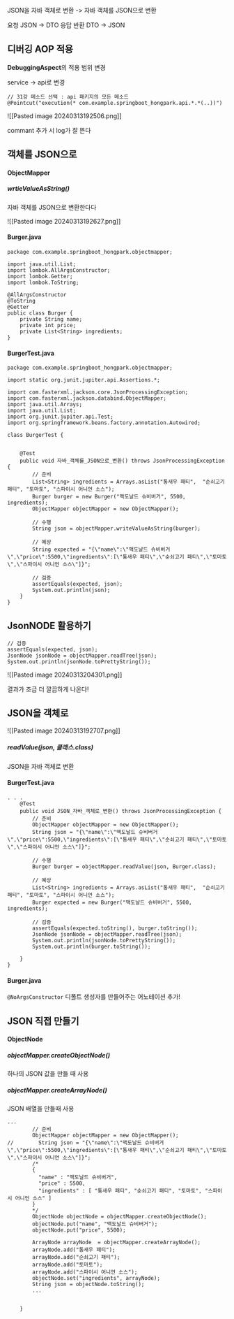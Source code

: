 

JSON을 자바 객체로 변환 -> 자바 객체를 JSON으로 변환

요청 JSON -> DTO
응답 반환 DTO -> JSON

## 디버깅 AOP 적용

**DebuggingAspect**의 적용 범위 변경

service -> api로 변경

```
// 31강 메소드 선택 : api 패키지의 모든 메소드  
@Pointcut("execution(* com.example.springboot_hongpark.api.*.*(..))")
```

![[Pasted image 20240313192506.png]]

commant 추가 시 log가 잘 뜬다


## 객체를 JSON으로

#### ObjectMapper

##### wrtieValueAsString()
자바 객체를 JSON으로 변환한다다

![[Pasted image 20240313192627.png]]

#### Burger.java
```
package com.example.springboot_hongpark.objectmapper;

import java.util.List;
import lombok.AllArgsConstructor;
import lombok.Getter;
import lombok.ToString;

@AllArgsConstructor
@ToString
@Getter
public class Burger {
    private String name;
    private int price;
    private List<String> ingredients;
}

```

#### BurgerTest.java
```
package com.example.springboot_hongpark.objectmapper;

import static org.junit.jupiter.api.Assertions.*;

import com.fasterxml.jackson.core.JsonProcessingException;
import com.fasterxml.jackson.databind.ObjectMapper;
import java.util.Arrays;
import java.util.List;
import org.junit.jupiter.api.Test;
import org.springframework.beans.factory.annotation.Autowired;

class BurgerTest {


    @Test
    public void 자바_객체를_JSON으로_변환() throws JsonProcessingException {
        // 준비
        List<String> ingredients = Arrays.asList("통새우 패티",  "순쇠고기 패티", "토마토", "스파이시 어니언 소스");
        Burger burger = new Burger("맥도날드 슈비버거", 5500, ingredients);
        ObjectMapper objectMapper = new ObjectMapper();

        // 수행
        String json = objectMapper.writeValueAsString(burger);

        // 예상
        String expected = "{\"name\":\"맥도날드 슈비버거\",\"price\":5500,\"ingredients\":[\"통새우 패티\",\"순쇠고기 패티\",\"토마토\",\"스파이시 어니언 소스\"]}";

        // 검증
        assertEquals(expected, json);
        System.out.println(json);
    }
}
```


## JsonNODE 활용하기

```
// 검증  
assertEquals(expected, json);  
JsonNode jsonNode = objectMapper.readTree(json);  
System.out.println(jsonNode.toPrettyString());
```

![[Pasted image 20240313204301.png]]

결과가 조금 더 깔끔하게 나온다!


## JSON을 객체로 
![[Pasted image 20240313192707.png]]

##### readValue(json, 클래스.class)
JSON을 자바 객체로 변환

#### BurgerTest.java
```
. . .
    @Test
    public void JSON_자바_객체로_변환() throws JsonProcessingException {
        // 준비
        ObjectMapper objectMapper = new ObjectMapper();
        String json = "{\"name\":\"맥도날드 슈비버거\",\"price\":5500,\"ingredients\":[\"통새우 패티\",\"순쇠고기 패티\",\"토마토\",\"스파이시 어니언 소스\"]}";

        // 수행
        Burger burger = objectMapper.readValue(json, Burger.class);

        // 예상
        List<String> ingredients = Arrays.asList("통새우 패티",  "순쇠고기 패티", "토마토", "스파이시 어니언 소스");
        Burger expected = new Burger("맥도날드 슈비버거", 5500, ingredients);

        // 검증
        assertEquals(expected.toString(), burger.toString());
        JsonNode jsonNode = objectMapper.readTree(json);
        System.out.println(jsonNode.toPrettyString());
        System.out.println(burger.toString());

    }
}
```

#### Burger.java

`@NoArgsConstructor` 디폴트 생성자를 만들어주는 어노테이션 추가!

## JSON 직접 만들기


#### ObjectNode

##### objectMapper.createObjectNode()
하나의 JSON 값을 만들 때 사용

##### objectMapper.createArrayNode()
JSON 배열을 만들때 사용


```
...
        // 준비
        ObjectMapper objectMapper = new ObjectMapper();
//        String json = "{\"name\":\"맥도날드 슈비버거\",\"price\":5500,\"ingredients\":[\"통새우 패티\",\"순쇠고기 패티\",\"토마토\",\"스파이시 어니언 소스\"]}";
        /*
        {
          "name" : "맥도날드 슈비버거",
          "price" : 5500,
          "ingredients" : [ "통새우 패티", "순쇠고기 패티", "토마토", "스파이시 어니언 소스" ]
        }
        */
        ObjectNode objectNode = objectMapper.createObjectNode();
        objectNode.put("name", "맥도날드 슈비버거");
        objectNode.put("price", 5500);

        ArrayNode arrayNode  = objectMapper.createArrayNode();
        arrayNode.add("통새우 패티");
        arrayNode.add("순쇠고기 패티");
        arrayNode.add("토마토");
        arrayNode.add("스파이시 어니언 소스");
        objectNode.set("ingredients", arrayNode);
        String json = objectNode.toString();
        ...


	}
```
